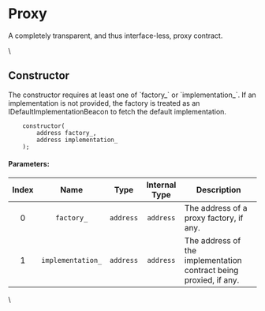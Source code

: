 # Proxy

A completely transparent, and thus interface-less, proxy contract.

\


## Constructor

The constructor requires at least one of \`factory\_\` or \`implementation\_\`. If an implementation is not provided, the factory is treated as an IDefaultImplementationBeacon to fetch the default implementation.

```solidity
    constructor(
        address factory_,
        address implementation_
    );
```

#### Parameters:

| Index |        Name       |    Type   | Internal Type | Description                                                       |
| :---: | :---------------: | :-------: | :-----------: | ----------------------------------------------------------------- |
|   0   |     `factory_`    | `address` |   `address`   | The address of a proxy factory, if any.                           |
|   1   | `implementation_` | `address` |   `address`   | The address of the implementation contract being proxied, if any. |

\
